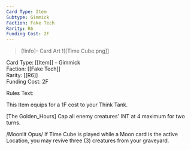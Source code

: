 ```yaml
---
Card Type: Item
Subtype: Gimmick
Faction: Fake Tech
Rarity: R6
Funding Cost: 2F
---
```

> [!info]- Card Art
> ![[Time Cube.png]]

Card Type: [[Item]] - Gimmick  
Faction: [[Fake Tech]]  
Rarity: [[R6]]  
Funding Cost: 2F  

Rules Text:  

This Item equips for a 1F cost to your Think Tank.  

[The Golden_Hours] Cap all enemy creatures' INT at 4 maximum for two turns.   

/Moonlit Opus/ If Time Cube is played while a Moon card is the active Location, you may revive three (3) creatures from your graveyard.  
